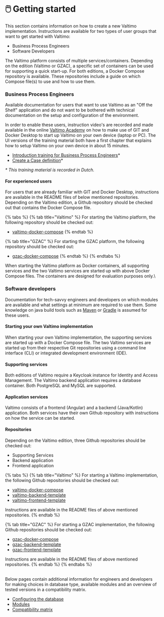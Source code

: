 # 🖱️ Getting started

This section contains information on how to create a new Valtimo implementation. Instructions are available for two types of user groups that want to get started with Valtimo:

* Business Process Engineers
* Software Developers

The Valtimo platform consists of multiple services/containers. Depending on the edition (Valtimo or GZAC), a specific set of containers can be used for supporting a quick start-up. For both editions, a Docker Compose repository is available. These repositories include a guide on which Compose file(s) to use and how to use them.

### **Business Process Engineers**

Available documentation for users that want to use Valtimo as an "Off the Shelf" application and do not want to be bothered with technical documentation on the setup and configuration of the environment.

In order to enable these users, instruction video's are recorded and made available in the online [Valtimo Academy](https://academy.valtimo.nl) on how to make use of GIT and Docker Desktop to start up Valtimo on your own device (laptop or PC). The UI versions of the training material both have a first chapter that explains how to setup Valtimo on your own device in about 15 minutes.

* [Introduction training for Business Process Engineers](https://academy.valtimo.nl/courses/introductietraining-voor-business-process-engineers-ui-versie-v12)\*
* [Create a Case definition](https://academy.valtimo.nl/courses/maken-van-dossier-definitie-ui)\*

_\* This training material is recorded in Dutch._

#### For experienced users

For users that are already familiar with GIT and Docker Desktop, instructions are available in the README files of below mentioned repositories. Depending on the Valtimo edition, a Github repository should be checked out that contains the Docker Compose file.

{% tabs %}
{% tab title="Valtimo" %}
For starting the Valtimo platform, the following repository should be checked out:

* &#x20;[valtimo-docker-compose](https://github.com/valtimo-platform/valtimo-docker-compose)
{% endtab %}

{% tab title="GZAC" %}
For starting the GZAC platform, the following repository should be checked out:

* [gzac-docker-compose](https://github.com/generiekzaakafhandelcomponent/gzac-docker-compose)
{% endtab %}
{% endtabs %}

When starting the Valtimo platform as Docker containers, all supporting services and the two Valtimo services are started up with above Docker Compose files. The containers are designed for evaluation purposes only.\


### **Software developers**

Documentation for tech-savvy engineers and developers on which modules are available and what settings at minimum are required to use them. Some knowledge on java build tools such as [Maven](https://maven.apache.org/) or [Gradle](https://gradle.org/) is assumed for these users.

#### Starting your own Valtimo implementation

When starting your own Valtimo implementation, the supporting services are started up with a Docker Compose file. The two Valtimo services are started up from their respective Git repositories using a command line interface (CLI) or integrated development environment (IDE).&#x20;

#### Supporting services

Both editions of Valtimo require a Keycloak instance for Identity and Access Management. The Valtimo backend application requires a database container. Both PostgreSQL and MySQL are supported.

#### Application services <a href="#application-services" id="application-services"></a>

Valtimo consists of a frontend (Angular) and a backend (Java/Kotlin) application. Both services have their own Github repository with instructions on how the service can be started.

#### **Repositories** <a href="#repositories" id="repositories"></a>

Depending on the Valtimo edition, three Github repositories should be checked out:

* Supporting Services
* Backend application
* Frontend application

{% tabs %}
{% tab title="Valtimo" %}
For starting a Valtimo implementation, the following Github repositories should be checked out:

* [valtimo-docker-compose](https://github.com/valtimo-platform/valtimo-docker-compose)
* [valtimo-backend-template](https://github.com/valtimo-platform/valtimo-backend-template)
* [valtimo-frontend-template](https://github.com/valtimo-platform/valtimo-frontend-template)

Instructions are available in the README files of above mentioned repositories.
{% endtab %}

{% tab title="GZAC" %}
For starting a GZAC implementation, the following Github repositories should be checked out:

* [gzac-docker-compose](https://github.com/generiekzaakafhandelcomponent/gzac-docker-compose)
* [gzac-backend-template](https://github.com/generiekzaakafhandelcomponent/gzac-backend-template)
* [gzac-frontend-template](https://github.com/generiekzaakafhandelcomponent/gzac-frontend-template)

Instructions are available in the README files of above mentioned repositories.&#x20;
{% endtab %}
{% endtabs %}

\
Below pages contain additional information for engineers and developers for making choices in database type, available modules and an overview of tested versions in a compatibility matrix.

* [Configuring the database](configure-database.md)
* [Modules](modules/)
* [Compatibility matrix](compatibility-matrix.md)
